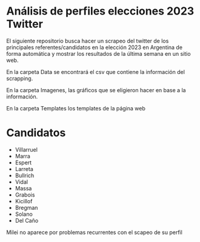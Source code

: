 # Análisis de perfiles elecciones 2023 Twitter
El siguiente repositorio busca hacer un scrapeo del twitter de los principales referentes/candidatos en la elección 2023 en Argentina de forma automática y mostrar los resultados de la última semana en un sitio web.

En la carpeta Data se encontrará el csv que contiene la información del scrapping.

En la carpeta Imagenes, las gráficos que se eligieron hacer en base a la información.

En la carpeta Templates los templates de la página web


# Candidatos
- Villarruel
- Marra
- Espert
- Larreta
- Bullrich
- Vidal
- Massa
- Grabois
- Kicillof
- Bregman
- Solano
- Del Caño

Milei no aparece por problemas recurrentes con el scapeo de su perfil